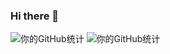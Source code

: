 ### Hi there 👋

<!--
**SamShiZhang/SamShiZhang** is a ✨ _special_ ✨ repository because its `README.md` (this file) appears on your GitHub profile.

Here are some ideas to get you started:

- 🔭 I’m currently working on ...
- 🌱 I’m currently learning ...
- 👯 I’m looking to collaborate on ...
- 🤔 I’m looking for help with ...
- 💬 Ask me about ...
- 📫 How to reach me: ...
- 😄 Pronouns: ...
- ⚡ Fun fact: ...
-->
![你的GitHub统计](https://github-readme-stats.vercel.app/api?username=SamShiZhang)
![你的GitHub统计](https://github-readme-stats.vercel.app/api/top-langs/?username=SamShiZhang&layout=compact)

